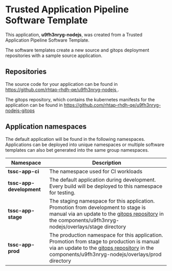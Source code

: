 # Trusted Application Pipeline Software Template

This application, **u9fh3nryg-nodejs**, was created from a Trusted Application Pipeline Software Template.

The software templates create a new source and gitops deployment repositories with a sample source application. 

## Repositories

The source code for your application can be found in [https://github.com/rhtap-rhdh-qe/u9fh3nryg-nodejs ](https://github.com/rhtap-rhdh-qe/u9fh3nryg-nodejs ).
 
The gitops repository, which contains the kubernetes manifests for the application can be found in 
[https://github.com/rhtap-rhdh-qe/u9fh3nryg-nodejs-gitops ](https://github.com/rhtap-rhdh-qe/u9fh3nryg-nodejs-gitops ) 

## Application namespaces 

The default application will be found in the following namespaces. Applications can be deployed into unique namespaces or multiple software templates can also bet generated into the same group namespaces.  

|  Namespace   |  Description   |  
| -------- | -------- |
| **tssc-app-ci** | The namespace used for CI workloads |
| **tssc-app-development** | The default application during development. Every build will be deployed to this namespace for testing. |
| **tssc-app-stage** | The staging namespace for this application. Promotion from development to stage is manual via an update to the [gitops repository](https://github.com/rhtap-rhdh-qe/u9fh3nryg-nodejs-gitops ) in the components/u9fh3nryg-nodejs/overlays/stage directory |
| **tssc-app-prod** | The production namespace for this application. Promotion from stage to production is manual via an update to the [gitops repository](https://github.com/rhtap-rhdh-qe/u9fh3nryg-nodejs-gitops ) in the components/u9fh3nryg-nodejs/overlays/prod directory |